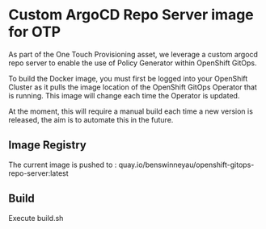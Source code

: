 # Custom ArgoCD Repo Server image for OTP

As part of the One Touch Provisioning asset, we leverage a custom argocd repo server to enable the use of Policy Generator within OpenShift GitOps.

To build the Docker image, you must first be logged into your OpenShift Cluster as it pulls the image location of the OpenShift GitOps Operator that is running. This image will change each time the Operator is updated.

At the moment, this will require a manual build each time a new version is released, the aim is to automate this in the future.

## Image Registry

The current image is pushed to : quay.io/benswinneyau/openshift-gitops-repo-server:latest

## Build

Execute build.sh
